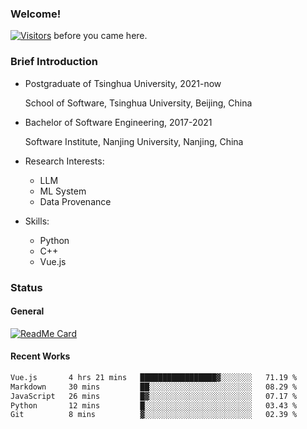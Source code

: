 ### Welcome!

[![Visitors](https://visitor-badge.laobi.icu/badge?page_id=HermitSun.HermitSun)]() before you came here.

### Brief Introduction

- Postgraduate of Tsinghua University, 2021-now
  
  School of Software, Tsinghua University, Beijing, China

- Bachelor of Software Engineering, 2017-2021
  
  Software Institute, Nanjing University, Nanjing, China

- Research Interests:
  - LLM
  - ML System
  - Data Provenance

- Skills:
  - Python
  - C++
  - Vue.js

### Status

#### General

[![ReadMe Card](https://github-readme-stats.hermitsun.vercel.app/api?username=HermitSun&count_private=true&show_icons=true)]()

#### Recent Works

<!--START_SECTION:waka-->

```txt
Vue.js       4 hrs 21 mins   █████████████████▓░░░░░░░   71.19 %
Markdown     30 mins         ██░░░░░░░░░░░░░░░░░░░░░░░   08.29 %
JavaScript   26 mins         █▓░░░░░░░░░░░░░░░░░░░░░░░   07.17 %
Python       12 mins         █░░░░░░░░░░░░░░░░░░░░░░░░   03.43 %
Git          8 mins          ▓░░░░░░░░░░░░░░░░░░░░░░░░   02.39 %
```

<!--END_SECTION:waka-->
